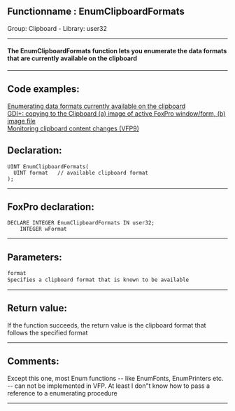 <link rel="stylesheet" type="text/css" href="../../css/win32api.css">  
<link rel="stylesheet" href="https://cdnjs.cloudflare.com/ajax/libs/font-awesome/4.7.0/css/font-awesome.min.css">

## Functionname : EnumClipboardFormats
Group: Clipboard - Library: user32    
***  


#### The EnumClipboardFormats function lets you enumerate the data formats that are currently available on the clipboard
***  


## Code examples:
[Enumerating data formats currently available on the clipboard](../../samples/sample_032.md)  
[GDI+: copying to the Clipboard (a) image of active FoxPro window/form, (b) image file](../../samples/sample_457.md)  
[Monitoring clipboard content changes (VFP9)](../../samples/sample_601.md)  

## Declaration:
```foxpro  
UINT EnumClipboardFormats(
  UINT format   // available clipboard format
);  
```  
***  


## FoxPro declaration:
```foxpro  
DECLARE INTEGER EnumClipboardFormats IN user32;
	INTEGER wFormat  
```  
***  


## Parameters:
```txt  
format
Specifies a clipboard format that is known to be available  
```  
***  


## Return value:
If the function succeeds, the return value is the clipboard format that follows the specified format  
***  


## Comments:
Except this one, most Enum functions -- like EnumFonts, EnumPrinters etc. -- can not be implemented in VFP. At least I don"t know how to pass a reference to a enumerating procedure  
  
***  

